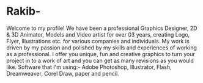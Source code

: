 # Rakib-
Welcome to my profile! We have been a professional Graphics Designer, 2D &amp; 3D Animator, Models and Video artist for over 03 years, creating Logo, Flyer, Illustrations etc. for various companies and individuals. My work is driven by my passion and polished by my skills and experiences of working as a professional. I offer you unique, fun and creative graphics to turn your project in to a work of art and you can get as many revisions as you would like. Software that I'm using:- Adobe Photoshop, Illustrator, Flash, Dreamweaver, Corel Draw, paper and pencil.
